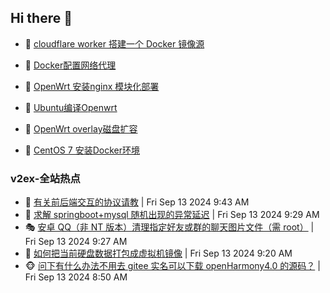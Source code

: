 ## Hi there 👋

<!--
**dkyg666/dkyg666** is a ✨ _special_ ✨ repository because its `README.md` (this file) appears on your GitHub profile.

Here are some ideas to get you started:

- 🔭 I’m currently working on ...
- 🌱 I’m currently learning ...
- 👯 I’m looking to collaborate on ...
- 🤔 I’m looking for help with ...
- 💬 Ask me about ...
- 📫 How to reach me: ...
- 😄 Pronouns: ...
- ⚡ Fun fact: ...
-->

<!-- BLOG-POST-LIST:START -->
- 🦩 [cloudflare worker 搭建一个 Docker 镜像源](http://blog.1996099.xyz/archives/cloudflare-worker-da-jian-yi-ge-docker-jing-xiang-zhan) 

- 🚦 [Docker配置网络代理](http://blog.1996099.xyz/archives/dockerpei-zhi-wang-luo-dai-li) 

- 🫶 [OpenWrt 安装nginx 模块化部署](http://blog.1996099.xyz/archives/openwrt-an-zhuang-nginx-mo-kuai-hua-bu-shu) 

- 🦄 [Ubuntu编译Openwrt](http://blog.1996099.xyz/archives/ubuntuzi-bian-yi-openwrt) 

- 🐻 [OpenWrt overlay磁盘扩容](http://blog.1996099.xyz/archives/openwrt-overlay) 

- 🤖 [CentOS 7 安装Docker环境](http://blog.1996099.xyz/archives/centos-docker) 
<!-- BLOG-POST-LIST:END -->

### v2ex-全站热点
<!-- v2ex:START -->
- 🥸 [有关前后端交互的协议请教](https://www.v2ex.com/t/1072741#reply9) | Fri Sep 13 2024 9:43 AM
- 🤗 [求解 springboot+mysql 随机出现的异常延迟](https://www.v2ex.com/t/1072735#reply2) | Fri Sep 13 2024 9:29 AM
- 🎭 [安卓 QQ（非 NT 版本）清理指定好友或群的聊天图片文件（需 root）](https://www.v2ex.com/t/1072732#reply1) | Fri Sep 13 2024 9:27 AM
- 🥷 [如何把当前硬盘数据打包成虚拟机镜像](https://www.v2ex.com/t/1072730#reply5) | Fri Sep 13 2024 9:20 AM
- 🐵 [问下有什么办法不用去 gitee 实名可以下载 openHarmony4.0 的源码？](https://www.v2ex.com/t/1072712#reply7) | Fri Sep 13 2024 8:50 AM<!-- v2ex:END -->

